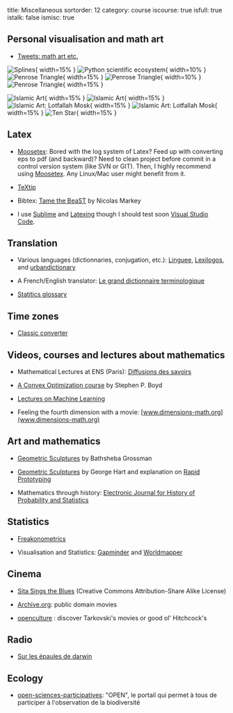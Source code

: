 title: Miscellaneous
sortorder: 12
category: course
iscourse: true
isfull: true
istalk: false
ismisc: true

## Personal visualisation and math art

- [Tweets: math art etc.](https://github.com/josephsalmon/Tweets/)

![Splines](https://raw.github.com/josephsalmon/Tweets/master/Spline-ish/my_art/a_la_harris_007.svg?sanitize=true "Splines"){ width=15% } ![Python scientific ecosystem](https://raw.github.com/josephsalmon/Tweets/master/Weird-Triangle/svg/Weird-Triangle_simple.svg?sanitize=true "Penrose Triangle"){ width=10% }
![Penrose Triangle](https://raw.github.com/josephsalmon/Tweets/master/Weird-Triangle/svg/Weird-Triangle.svg?sanitize=true "Penrose Triangle"){ width=15% } ![Penrose Triangle](https://raw.github.com/josephsalmon/Tweets/master/Weird-Triangle/svg/Weird-Triangle_simple_nb.svg?sanitize=true "Penrose Triangle"){ width=10% }
![Penrose Triangle](https://raw.github.com/josephsalmon/Tweets/master/Weird-Triangle/svg/Weird-Triangles_nb.svg?sanitize=true "Penrose Triangle"){ width=15% }

![Islamic Art](https://raw.github.com/josephsalmon/Tweets/master/IslamicArt/svg/zellige.svg?sanitize=true "Islamic Art"){ width=15% }
![Islamic Art](https://raw.github.com/josephsalmon/Tweets/master/IslamicArt/svg/zellige_color.svg?sanitize=true "Islamic Art"){ width=15% }
![Islamic Art: Lotfallah Mosk](https://raw.github.com/josephsalmon/Tweets/master/IslamicArt/svg/Lotfallah_colored.svg?sanitize=true "Islamic Art: Lotfallah Mosk"){ width=15% }
![Islamic Art: Lotfallah Mosk](https://raw.github.com/josephsalmon/Tweets/master/IslamicArt/svg/Lotfallah_nb.svg?sanitize=true "Islamic Art: Lotfallah Mosk"){ width=15% }
![Ten Star](https://raw.github.com/josephsalmon/Tweets/master/IslamicArt/svg/ten_star_color_e.svg?sanitize=true "Ten Star"){ width=15% }


## Latex

- [Moosetex](http://www.math.u-bordeaux1.fr/~cdeledal/moosetex):
Bored with the log system of Latex? Feed up with converting eps to pdf (and backward)? Need to clean project before commit in a control version system (like SVN or GIT).
Then, I highly recommend using [Moosetex](http://www.math.u-bordeaux1.fr/~cdeledal/moosetex).
Any Linux/Mac user might benefit from it.

- [TeXtip](https://twitter.com/TeXtip)

- Bibtex: [Tame the BeaST](http://www.lsv.ens-cachan.fr/~markey/BibTeX/doc/ttb_en.pdf) by Nicolas Markey

- I use [Sublime](https://www.sublimetext.com/) and [Latexing](https://packagecontrol.io/packages/LaTeXing) though I should test soon [Visual Studio Code](https://code.visualstudio.com/).


## Translation

- Various languages (dictionnaries, conjugation, etc.): [Linguee](http://www.linguee.fr/), [Lexilogos](http://www.lexilogos.com/), and [urbandictionary](http://www.urbandictionary.com/)

- A French/English translator: [Le grand dictionnaire terminologique](http://www.granddictionnaire.com/)

- [Statitics glossary](http://isi.cbs.nl/glossary/)


## Time zones

- [Classic converter](https://www.timeanddate.com/worldclock/converter-classic.html)


## Videos, courses and lectures about mathematics

- Mathematical Lectures at ENS (Paris): [Diffusions des savoirs](http://www.diffusion.ens.fr/index.php?res=themes&idtheme=30)

- [A Convex Optimization course](http://www.stanford.edu/class/ee364a/videos.html) by Stephen P. Boyd

- [Lectures on Machine Learning](http://videolectures.net/Top/Computer_Science/Machine_Learning/)

- Feeling the fourth dimension with a movie: [www.dimensions-math.org](www.dimensions-math.org)

## Art and mathematics
- [Geometric Sculptures](http://bathsheba.com/) by Bathsheba Grossman

- [Geometric Sculptures](http://www.georgehart.com/) by George Hart and explanation on [Rapid Prototyping](http://www.georgehart.com/rp/rp.html)

- Mathematics through history: [Electronic Journal for History of Probability and Statistics](http://www.jehps.net/indexang.html)


## Statistics

- [Freakonometrics](https://freakonometrics.hypotheses.org/)

- Visualisation and Statistics: [Gapminder](http://www.gapminder.org/) and [Worldmapper](http://www.worldmapper.org/)


## Cinema

- [Sita Sings the Blues](http://www.sitasingstheblues.com/) (Creative Commons Attribution-Share Alike License)

- [Archive.org](http://www.archive.org/details/feature_films): public domain movies

- [openculture](http://www.openculture.com/) : discover Tarkovski's movies or good ol' Hitchcock's


## Radio

- [Sur les épaules de darwin](https://www.franceinter.fr/emissions/sur-les-epaules-de-darwin)



## Ecology

- [open-sciences-participatives](https://www.open-sciences-participatives.org/home/): "OPEN", le portail qui permet à tous de participer à l'observation de la biodiversité